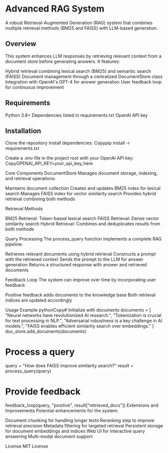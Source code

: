 # Advanced RAG System
A robust Retrieval-Augmented Generation (RAG) system that combines multiple retrieval methods (BM25 and FAISS) with LLM-based generation.
## Overview
This system enhances LLM responses by retrieving relevant context from a document store before generating answers. It features:

Hybrid retrieval combining lexical search (BM25) and semantic search (FAISS)
Document management through a centralized DocumentStore class
Integration with OpenAI's GPT-4 for answer generation
User feedback loop for continuous improvement

## Requirements

Python 3.8+
Dependencies listed in requirements.txt
OpenAI API key

## Installation

Clone the repository
Install dependencies:
Copypip install -r requirements.txt

Create a .env file in the project root with your OpenAI API key:
CopyOPENAI_API_KEY=your_api_key_here


Core Components
DocumentStore
Manages document storage, indexing, and retrieval operations:

Maintains document collection
Creates and updates BM25 index for lexical search
Manages FAISS index for vector similarity search
Provides hybrid retrieval combining both methods

Retrieval Methods

BM25 Retrieval: Token-based lexical search
FAISS Retrieval: Dense vector similarity search
Hybrid Retrieval: Combines and deduplicates results from both methods

Query Processing
The process_query function implements a complete RAG pipeline:

Retrieves relevant documents using hybrid retrieval
Constructs a prompt with the retrieved context
Sends the prompt to the LLM for answer generation
Returns a structured response with answer and retrieved documents

Feedback Loop
The system can improve over time by incorporating user feedback:

Positive feedback adds documents to the knowledge base
Both retrieval indices are updated accordingly

Usage Example
pythonCopy# Initialize with documents
documents = [
    "Neural networks have revolutionized AI research.",
    "Tokenization is crucial for text processing in NLP.",
    "Adversarial robustness is a key challenge in AI models.",
    "FAISS enables efficient similarity search over embeddings."
]
doc_store.add_documents(documents)

# Process a query
query = "How does FAISS improve similarity search?"
result = process_query(query)

# Provide feedback
feedback_loop(query, "positive", result["retrieved_docs"])
Extensions and Improvements
Potential enhancements for the system:

Document chunking for handling longer texts
Reranking step to improve retrieval precision
Metadata filtering for targeted retrieval
Persistent storage for document embeddings and indices
Web UI for interactive query answering
Multi-modal document support

License
MIT License

